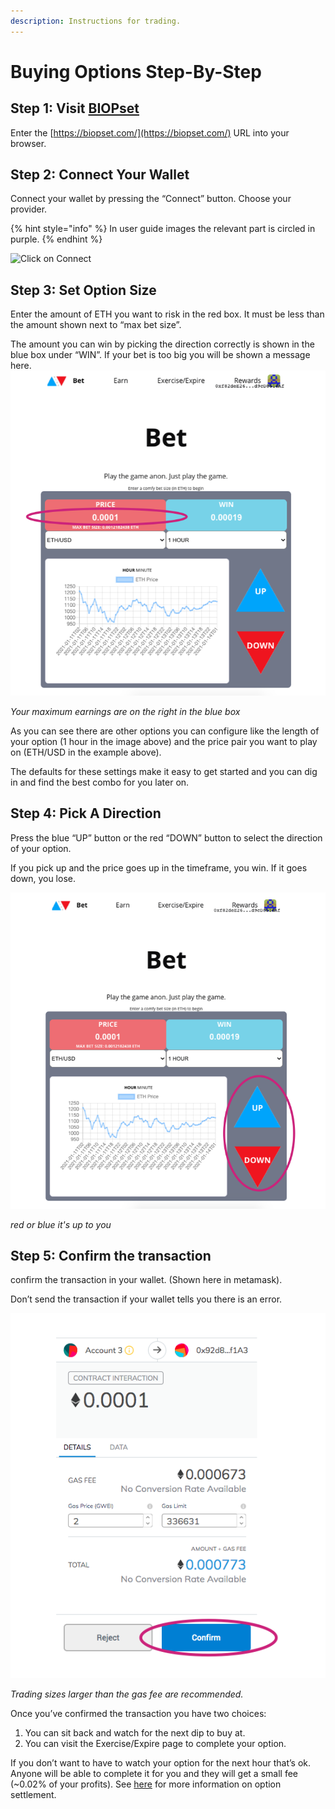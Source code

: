```yaml
---
description: Instructions for trading.
---
```


# Buying Options Step-By-Step

## Step 1: Visit [BIOPset](https://biopset.com/)

Enter the [https://biopset.com/](https://biopset.com/) URL into your browser.

## Step 2: Connect Your Wallet

Connect your wallet by pressing the “Connect” button. Choose your provider.

{% hint style="info" %}
In user guide images the relevant part is circled in purple.
{% endhint %}

![Click on Connect](https://camo.githubusercontent.com/3d81dc2617e626a69834b1f3ce9553ecca036ead5c0a080fa2597048c93d43d1/68747470733a2f2f63646e2d696d616765732d312e6d656469756d2e636f6d2f6d61782f3830302f312a665f4e506f502d353756504873434a454f79452d31412e706e67)

## Step 3: Set Option Size

Enter the amount of ETH you want to risk in the red box. It must be less than the amount shown next to “max bet size”.

The amount you can win by picking the direction correctly is shown in the blue box under “WIN”. If your bet is too big you will be shown a message here. ![2](https://github.com/BIOPset/gitbook/raw/main/2.png)

_Your maximum earnings are on the right in the blue box_

As you can see there are other options you can configure like the length of your option \(1 hour in the image above\) and the price pair you want to play on \(ETH/USD in the example above\).

The defaults for these settings make it easy to get started and you can dig in and find the best combo for you later on.

## Step 4: Pick A Direction

Press the blue “UP” button or the red “DOWN” button to select the direction of your option.

If you pick up and the price goes up in the timeframe, you win. If it goes down, you lose.

![3](https://github.com/BIOPset/gitbook/raw/main/3.png)

_red or blue it's up to you_

## Step 5: Confirm the transaction

confirm the transaction in your wallet. \(Shown here in metamask\).

Don’t send the transaction if your wallet tells you there is an error.

![4](https://github.com/BIOPset/gitbook/raw/main/4.png)

_Trading sizes larger than the gas fee are recommended._

Once you’ve confirmed the transaction you have two choices:

1. You can sit back and watch for the next dip to buy at.
2. You can visit the Exercise/Expire page to complete your option.

If you don’t want to have to watch your option for the next hour that’s ok. Anyone will be able to complete it for you and they will get a small fee \(~0.02% of your profits\). See [here](https://docs.biopset.com/practice/guides/exercising-options-step-by-step#step-1-exercise-valuable-options) for more information on option settlement.

